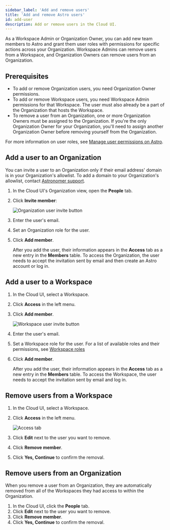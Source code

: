 ```yaml
---
sidebar_label: 'Add and remove users'
title: 'Add and remove Astro users'
id: add-user
description: Add or remove users in the Cloud UI.
---
```


As a Workspace Admin or Organization Owner, you can add new team members to Astro and grant them user roles with permissions for specific actions across your Organization. Workspace Admins can remove users from a Workspace, and Organization Owners can remove users from an Organization.

## Prerequisites

- To add or remove Organization users, you need Organization Owner permissions.
- To add or remove Workspace users, you need Workspace Admin permissions for that Workspace. The user must also already be a part of the Organization that hosts the Workspace.
- To remove a user from an Organization, one or more Organization Owners must be assigned to the Organization. If you're the only Organization Owner for your Organization, you'll need to assign another Organization Owner before removing yourself from the Organization. 

For more information on user roles, see [Manage user permissions on Astro](user-permissions.md).
## Add a user to an Organization

You can invite a user to an Organization only if their email address' domain is in your Organization's allowlist. To add a domain to your Organization's allowlist, contact [Astronomer support](https://cloud.astronomer.io/support).

1. In the Cloud UI's Organization view, open the **People** tab.
2. Click **Invite member**:

    ![Organization user invite button](/img/docs/invite-org-user.png)

3. Enter the user's email.
4. Set an Organization role for the user.
5. Click **Add member**.

    After you add the user, their information appears in the **Access** tab as a new entry in the **Members** table. To access the Organization, the user needs to accept the invitation sent by email and then create an Astro account or log in.

## Add a user to a Workspace

1. In the Cloud UI, select a Workspace.
2. Click **Access** in the left menu.
3. Click **Add member**.

    ![Workspace user invite button](/img/docs/add-user.png)

4. Enter the user's email.
5. Set a Workspace role for the user. For a list of available roles and their permissions, see [Workspace roles](user-permissions.md#workspace-roles)
6. Click **Add member**.

    After you add the user, their information appears in the **Access** tab as a new entry in the **Members** table. To access the Workspace, the user needs to accept the invitation sent by email and log in.

## Remove users from a Workspace

1. In the Cloud UI, select a Workspace.
2. Click **Access** in the left menu.

   ![Access tab](/img/docs/access-tab.png)

3. Click **Edit** next to the user you want to remove.
4. Click **Remove member**.
5. Click **Yes, Continue** to confirm the removal.

## Remove users from an Organization

When you remove a user from an Organization, they are automatically removed from all of the Workspaces they had access to within the Organization.

1. In the Cloud UI, click the **People** tab.
2. Click **Edit** next to the user you want to remove.
3. Click **Remove member**.
4. Click **Yes, Continue** to confirm the removal.